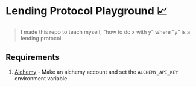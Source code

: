 # Lending Protocol Playground 📈

> I made this repo to teach myself, "how to do x with y" where "y" is a lending protocol.

## Requirements

1. [Alchemy](http://alchemyapi.io/) - Make an alchemy account and set the `ALCHEMY_API_KEY` environment variable
